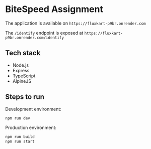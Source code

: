 # BiteSpeed Assignment

The application is available on `https://fluxkart-p9br.onrender.com`

The `/identify` endpoint is exposed at `https://fluxkart-p9br.onrender.com/identify`

## Tech stack

- Node.js
- Express
- TypeScript
- AlpineJS

## Steps to run

Development environment:

```sh
npm run dev
```

Production environment:

```sh
npm run build
npm run start
```
